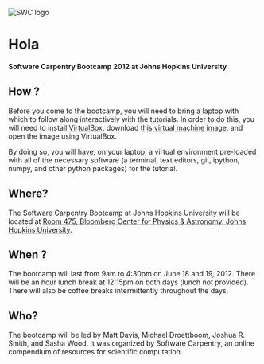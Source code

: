 ![SWC logo](http://software-carpentry.org/software-carpentry-logo-285x58.png "SWC logo")

# Hola

**Software Carpentry Bootcamp 2012 at Johns Hopkins University**

## How ?

Before you come to the bootcamp, you will need to bring a laptop with which to follow along interactively with the tutorials. In order to do this, you will need to install [VirtualBox](https://www.virtualbox.org/), download 
[this virtual machine image](https://s3.amazonaws.com/SWC_JHU2012/swc_jhu2012_r03.ova), and open the image using VirtualBox.

By doing so, you will have, on your laptop, a virtual environment pre-loaded with all of the necessary software (a terminal, text editors, git, ipython, numpy, and other python packages) for the tutorial. 

## Where?

The Software Carpentry Bootcamp at Johns Hopkins University will be located
at [Room 475, Bloomberg Center for Physics & Astronomy, Johns Hopkins University](http://goo.gl/maps/YUHI).    

## When ?

The bootcamp will last from 9am to 4:30pm on June 18 and 19, 2012. There
will be an hour lunch break at 12:15pm on both days (lunch not provided). There will also be coffee breaks intermittently throughout the days.

## Who?

The bootcamp will be led by Matt Davis, Michael Droettboom, Joshua R. Smith, and Sasha Wood. It was organized by Software Carpentry, an online
compendium of resources for scientific computation.